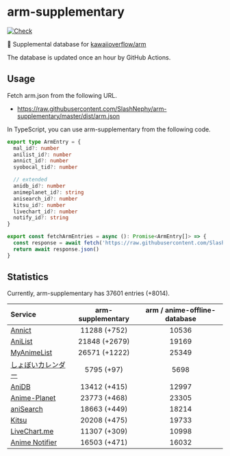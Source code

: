 # arm-supplementary

[![Check](https://github.com/SlashNephy/arm-supplementary/actions/workflows/check-node.yml/badge.svg)](https://github.com/SlashNephy/arm-supplementary/actions/workflows/check-node.yml)

💊 Supplemental database for [kawaiioverflow/arm](https://github.com/kawaiioverflow/arm)

The database is updated once an hour by GitHub Actions.

## Usage

Fetch arm.json from the following URL.

- https://raw.githubusercontent.com/SlashNephy/arm-supplementary/master/dist/arm.json

In TypeScript, you can use arm-supplementary from the following code.

```TypeScript
export type ArmEntry = {
  mal_id?: number
  anilist_id?: number
  annict_id?: number
  syobocal_tid?: number

  // extended
  anidb_id?: number
  animeplanet_id?: string
  anisearch_id?: number
  kitsu_id?: number
  livechart_id?: number
  notify_id?: string
}

export const fetchArmEntries = async (): Promise<ArmEntry[]> => {
  const response = await fetch('https://raw.githubusercontent.com/SlashNephy/arm-supplementary/master/dist/arm.json')
  return await response.json()
}
```

## Statistics

Currently, arm-supplementary has 37601 entries (+8014).

| Service                                     | arm-supplementary | arm / anime-offline-database |
| :------------------------------------------ | :---------------: | :--------------------------: |
| [Annict](https://annict.com)                |   11288 (+752)    |            10536             |
| [AniList](https://anilist.co)               |   21848 (+2679)   |            19169             |
| [MyAnimeList](https://myanimelist.net)      |   26571 (+1222)   |            25349             |
| [しょぼいカレンダー](https://cal.syoboi.jp) |    5795 (+97)     |             5698             |
| [AniDB](https://anidb.net)                  |   13412 (+415)    |            12997             |
| [Anime-Planet](https://anime-planet.com)    |   23773 (+468)    |            23305             |
| [aniSearch](https://anisearch.com)          |   18663 (+449)    |            18214             |
| [Kitsu](https://kitsu.io)                   |   20208 (+475)    |            19733             |
| [LiveChart.me](https://livechart.me)        |   11307 (+309)    |            10998             |
| [Anime Notifier](https://notify.moe)        |   16503 (+471)    |            16032             |
